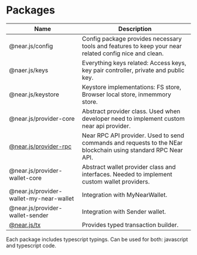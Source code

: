 # Packages

| Name                                                | Description                                                                                                   |
|-----------------------------------------------------|---------------------------------------------------------------------------------------------------------------|
| @near.js/config                                     | Config package provides necessary tools and features to keep your near related config nice and clean.         |
| @naer.js/keys                                       | Everything keys related: Access keys, key pair controller, private and public key.                            |
| @near.js/keystore                                   | Keystore implementations: FS store, Browser local store, inmemmory store.                                     |
| @near.js/provider-core                              | Abstract provider class. Used when developer need to implement custom near api provider.                      |
| [@near.js/provider-rpc](./packages/provider-rpc.md) | Near RPC API provider. Used to send commands and requests to the NEar blockchain using standard RPC Near API. |
| @near.js/provider-wallet-core                       | Abstract wallet provider class and interfaces. Needed to implement custom wallet providers.                   |
| @near.js/provider-wallet-my-near-wallet             | Integration with MyNearWallet.                                                                                |
| @near.js/provider-wallet-sender                     | Integration with Sender wallet.                                                                               |
| [@near.js/tx](./packages/tx.md)                     | Provides typed transaction builder.                                                                           |

Each package includes typescript typings. Can be used for both: javascript and typescript code.

